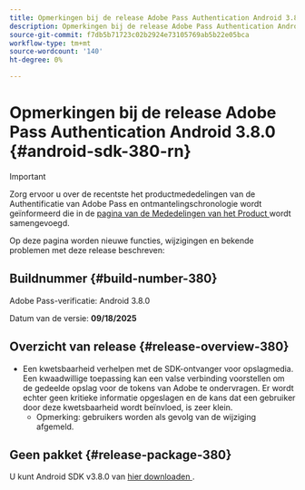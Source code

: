 ```yaml
---
title: Opmerkingen bij de release Adobe Pass Authentication Android 3.8.0
description: Opmerkingen bij de release Adobe Pass Authentication Android 3.8.0
source-git-commit: f7db5b71723c02b2924e73105769ab5b22e05bca
workflow-type: tm+mt
source-wordcount: '140'
ht-degree: 0%

---
```


# Opmerkingen bij de release Adobe Pass Authentication Android 3.8.0 {#android-sdk-380-rn}

>[!IMPORTANT]
>
> Zorg ervoor u over de recentste het productmededelingen van de Authentificatie van Adobe Pass en ontmantelingschronologie wordt geïnformeerd die in de [ pagina van de Mededelingen van het Product ](/help/authentication/product-announcements.md) wordt samengevoegd.

Op deze pagina worden nieuwe functies, wijzigingen en bekende problemen met deze release beschreven:

## Buildnummer {#build-number-380}

Adobe Pass-verificatie: Android 3.8.0

Datum van de versie: **09/18/2025**

## Overzicht van release {#release-overview-380}

* Een kwetsbaarheid verhelpen met de SDK-ontvanger voor opslagmedia. Een kwaadwillige toepassing kan een valse verbinding voorstellen om de gedeelde opslag voor de tokens van Adobe te ondervragen.
Er wordt echter geen kritieke informatie opgeslagen en de kans dat een gebruiker door deze kwetsbaarheid wordt beïnvloed, is zeer klein.
   * Opmerking: gebruikers worden als gevolg van de wijziging afgemeld.

## Geen pakket {#release-package-380}

U kunt Android SDK v3.8.0 van [ hier downloaden ](https://tve.zendesk.com/hc/en-us/articles/204963219-Android-Native-AccessEnabler-Library).
